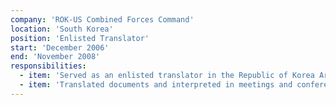 ```yaml
---
company: 'ROK-US Combined Forces Command'
location: 'South Korea'
position: 'Enlisted Translator'
start: 'December 2006'
end: 'November 2008'
responsibilities:
  - item: 'Served as an enlisted translator in the Republic of Korea Army and retired as a sergeant'
  - item: 'Translated documents and interpreted in meetings and conferences between the Republic of Korea and the United States forces medical planning offices'
---
```

